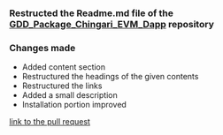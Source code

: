 ### Restructed the Readme.md file of the [GDD_Package_Chingari_EVM_Dapp](https://github.com/Deepjyoti-Sarmah/GDD_Package_Chingari_EVM_Dapp) repository

### Changes made

- Added content section
- Restructured the headings of the given contents
- Restructured the links
- Added a small description
- Installation portion improved

[link to the pull request](https://github.com/Gari-Dev-DAO/GDD_Package_Chingari_EVM_Dapp/pull/3)